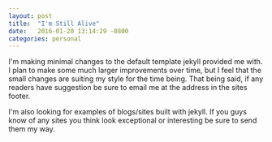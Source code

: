 ```yaml
---
layout: post
title:  "I'm Still Alive"
date:   2016-01-20 13:14:29 -0800
categories: personal
---
```

I'm making minimal changes to the default template jekyll provided me with. I plan to make some much larger improvements over time, but I feel that the small changes are suiting my style for the time being. That being said, if any readers have suggestion be sure to email me at the address in the sites footer.

I'm also looking for examples of blogs/sites built with jekyll. If you guys know of any sites you think look exceptional or interesting be sure to send them my way.
